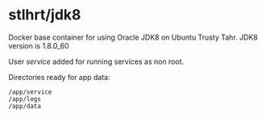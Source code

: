 stlhrt/jdk8
=========================

Docker base container for using Oracle JDK8 on Ubuntu Trusty Tahr.
JDK8 version is 1.8.0_60

User _service_ added for running services as non root.

Directories ready for app data:
```
/app/service
/app/logs
/app/data
```
